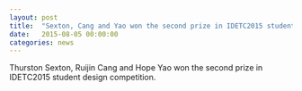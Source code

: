 ```yaml
---
layout: post
title:  "Sexton, Cang and Yao won the second prize in IDETC2015 student design competition"
date:   2015-08-05 00:00:00
categories: news
---
```


Thurston Sexton, Ruijin Cang and Hope Yao won the second prize in IDETC2015 student design competition.